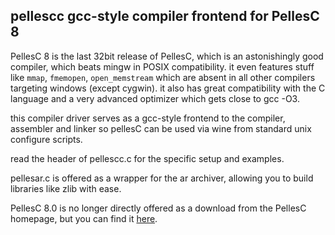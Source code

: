 pellescc gcc-style compiler frontend for PellesC 8
--------------------------------------------------

PellesC 8 is the last 32bit release of PellesC, which is an astonishingly
good compiler, which beats mingw in POSIX compatibility.
it even features stuff like `mmap`, `fmemopen`, `open_memstream` which are
absent in all other compilers targeting windows (except cygwin).
it also has great compatibility with the C language and a very advanced
optimizer which gets close to gcc -O3.

this compiler driver serves as a gcc-style frontend to the compiler,
assembler and linker so pellesC can be used via wine from standard
unix configure scripts.

read the header of pellescc.c for the specific setup and examples.

pellesar.c is offered as a wrapper for the ar archiver, allowing you to
build libraries like zlib with ease.

PellesC 8.0 is no longer directly offered as a download from the PellesC
homepage, but you can find it [here](http://www.smorgasbordet.com/pellesc/800/setup.exe).
